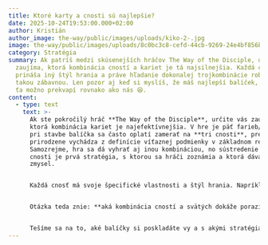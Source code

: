 ```yaml
---
title: Ktoré karty a cnosti sú najlepšie?
date: 2025-10-24T19:53:00.000+02:00
author: Kristián
author_image: the-way/public/images/uploads/kiko-2-.jpg
image: the-way/public/images/uploads/8c0bc3c8-cefd-44cb-9269-24e4bf856bd6.png
category: Stratégia
summary: Ak patríš medzi skúsenejších hráčov The Way of the Disciple, určite ťa
  zaujíma, ktorá kombinácia cností a kariet je tá najsilnejšia. Každá cnosť
  prináša iný štýl hrania a práve hľadanie dokonalej trojkombinácie robí hru
  takou zábavnou. Len pozor aj keď si myslíš, že máš najlepší balíček, Matúšov
  ťa možno prekvapí rovnako ako nás 😆.
content:
  - type: text
    text: >-
      Ak ste pokročilý hráč **The Way of the Disciple**, určite vás zaujíma,
      ktorá kombinácia kariet je najefektívnejšia. V hre je päť farieb/cností a
      pri stavbe balíčka sa často oplatí zamerať na **tri cnosti**, pretože to
      prirodzene vychádza z definície víťaznej podmienky v základnom režime.
      Samozrejme, hra sa dá vyhrať aj inou kombináciou, no sústredenie sa na tri
      cnosti je prvá stratégia, s ktorou sa hráči zoznámia a ktorá dáva veľký
      zmysel.


      Každá cnosť má svoje špecifické vlastnosti a štýl hrania. Napríklad **Kniha** sa zameriava hlavne na dobré ťahanie kariet, zatiaľ čo **Oheň** sa sústreďuje na reakcie voči súperovi. Hneď pri prvom stavaní balíčka (alebo dokonca ešte pri kúpe štartovacieho setu) si hráč vyberá tri aspekty hry, na ktoré chce svoj balíček zamerať. Hru sme dlho balancovali, takže jednotlivé cnosti a ich príslušní svätci sú dobre vyrovnaní. Napriek tomu však nie sú úplne rovnako silní a práve v tom spočíva zábava. Každý hráč sa snaží vytvoriť kombináciu, ktorá bude čo najefektívnejšia.


      Otázka teda znie: **aká kombinácia cností a svätých dokáže poraziť čo najviac iných balíčkov?** Osobne mám jasného favorita, aj keď proti Matúšovmu balíčku prehrávam už 4:1 😆.


      Tešíme sa na to, aké balíčky si poskladáte vy a s akými stratégiami prídete (možno sme s nimi ani vôbec nerátali).
---
```

